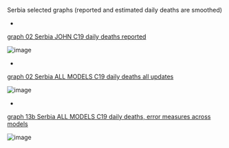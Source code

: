 Serbia selected graphs (reported and estimated daily deaths are smoothed) 

*

[graph 02 Serbia JOHN C19 daily deaths reported](https://github.com/pourmalek/CovidLongitudinal/blob/main/output/countries/Serbia/graph%2002%20Serbia%20JOHN%20C19%20daily%20deaths%20reported.pdf)

![image](https://github.com/pourmalek/CovidLongitudinal/assets/30849720/6d1b7c8f-6d03-47ff-adc6-a8463c609921)

*

[graph 02 Serbia ALL MODELS C19 daily deaths all updates](https://github.com/pourmalek/CovidLongitudinal/blob/main/output/countries/Serbia/graph%2002%20Serbia%20ALL%20MODELS%20C19%20daily%20deaths%20all%20updates.pdf)

![image](https://github.com/pourmalek/CovidLongitudinal/assets/30849720/a132e561-a8fc-47f1-a562-fc182836d3e1)

*

[graph 13b Serbia ALL MODELS C19 daily deaths, error measures across models](https://github.com/pourmalek/CovidLongitudinal/blob/main/output/countries/Serbia/graph%2013b%20Serbia%20ALL%20MODELS%20C19%20daily%20deaths%2C%20error%20measures%20across%20models.pdf)

![image](https://github.com/pourmalek/CovidLongitudinal/assets/30849720/d8c5972e-585d-4550-b126-90504c6d9e0f)
